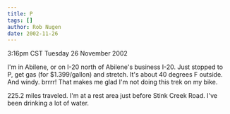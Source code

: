 ```yaml
---
title: P
tags: []
author: Rob Nugen
date: 2002-11-26
---
```


<p class=date>3:16pm CST Tuesday 26 November 2002</p>

<p>I'm in Abilene, or on I-20 north of Abilene's business I-20.  Just
stopped to P, get gas (for $1.399/gallon) and stretch.  It's about 40
degrees F outside.  And windy.  brrrr!  That makes me glad I'm not
doing this trek on my bike.</p>

<p>225.2 miles traveled.  I'm at a rest area just before Stink Creek
Road.  I've been drinking a lot of water.</p>
